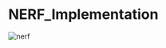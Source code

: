 # NERF_Implementation
![nerf](https://github.com/user-attachments/assets/86d747df-7a35-4fb2-bf38-1538957bac1d)
